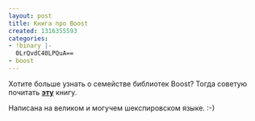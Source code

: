 ```yaml
---
layout: post
title: Книга про Boost
created: 1316355593
categories:
- !binary |-
  0LrQvdC40LPQuA==
- boost
---
```

Хотите больше узнать о семействе библиотек Boost? Тогда советую почитать <a href="http://en.highscore.de/cpp/boost/">**эту**</a> книгу.

Написана на великом и могучем шекспировском языке. :-)
